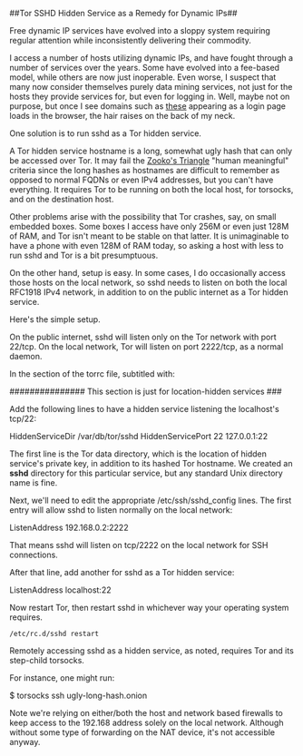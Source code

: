 ##Tor SSHD Hidden Service as a Remedy for Dynamic IPs##

Free dynamic IP services have evolved into a sloppy system requiring regular attention while inconsistently delivering their commodity.

I access a number of hosts utilizing dynamic IPs, and have fought through a number of services over the years. Some have evolved into a fee-based model, while others are now just inoperable. Even worse, I suspect that many now consider themselves purely data mining services, not just for the hosts they provide services for, but even for logging in. Well, maybe not on purpose, but once I see domains such as [these](http://queair.net/files/blocklist.txt) appearing as a login page loads in the browser, the hair raises on the back of my neck.

One solution is to run sshd as a Tor hidden service.

A Tor hidden service hostname is a long, somewhat ugly hash that can only be accessed over Tor. It may fail the [Zooko's Triangle](https://en.wikipedia.org/wiki/Zooko%27s_triangle) "human meaningful" criteria since the long hashes as hostnames are difficult to remember as opposed to normal FQDNs or even IPv4 addresses, but you can't have everything. It requires Tor to be running on both the local host, for torsocks, and on the destination host.

Other problems arise with the possibility that Tor crashes, say, on small embedded boxes. Some boxes I access have only 256M or even just 128M of RAM, and Tor isn't meant to be stable on that latter. It is unimaginable to have a phone with even 128M of RAM today, so asking a host with less to run sshd and Tor is a bit presumptuous.

On the other hand, setup is easy.  In some cases, I do occasionally access those hosts on the local network, so sshd needs to listen on both the local RFC1918 IPv4 network, in addition to on the public internet as a Tor hidden service.

Here's the simple setup.

On the public internet, sshd will listen only on the Tor network with port 22/tcp. On the local network, Tor will listen on port 2222/tcp, as a normal daemon.

In the section of the torrc file, subtitled with:

############### This section is just for location-hidden services ###

Add the following lines to have a hidden service listening the localhost's tcp/22:

HiddenServiceDir /var/db/tor/sshd
HiddenServicePort 22 127.0.0.1:22

The first line is the Tor data directory, which is the location of hidden service's private key, in addition to its hashed Tor hostname. We created an __sshd__ directory for this particular service, but any standard Unix directory name is fine.

Next, we'll need to edit the appropriate /etc/ssh/sshd_config lines. The first entry will allow sshd to listen normally on the local network:

ListenAddress 192.168.0.2:2222

That means sshd will listen on tcp/2222 on the local network for SSH connections.

After that line, add another for sshd as a Tor hidden service:

ListenAddress localhost:22

Now restart Tor, then restart sshd in whichever way your operating system requires.

	/etc/rc.d/sshd restart

Remotely accessing sshd as a hidden service, as noted, requires Tor and its step-child torsocks.

For instance, one might run:

$ torsocks ssh ugly-long-hash.onion

Note we're relying on either/both the host and network based firewalls to keep access to the 192.168 address solely on the local network. Although without some type of forwarding on the NAT device, it's not accessible anyway.
